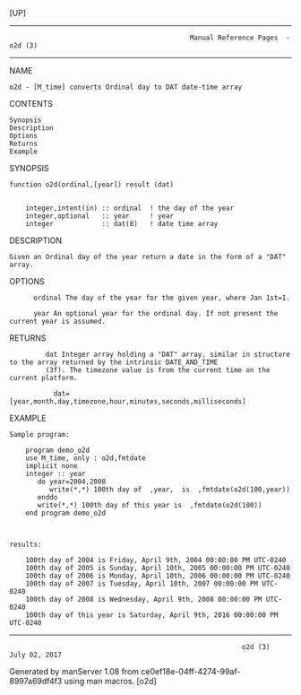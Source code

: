 [UP]

-----------------------------------------------------------------------------------------------------------------------------------
                                                 Manual Reference Pages  - o2d (3)
-----------------------------------------------------------------------------------------------------------------------------------
                                                                 
NAME

    o2d - [M_time] converts Ordinal day to DAT date-time array

CONTENTS

    Synopsis
    Description
    Options
    Returns
    Example

SYNOPSIS

    function o2d(ordinal,[year]) result (dat)


        integer,intent(in) :: ordinal  ! the day of the year
        integer,optional   :: year     ! year
        integer            :: dat(8)   ! date time array



DESCRIPTION

    Given an Ordinal day of the year return a date in the form of a "DAT" array.

OPTIONS

          ordinal The day of the year for the given year, where Jan 1st=1.

          year An optional year for the ordinal day. If not present the current year is assumed.

RETURNS

             dat Integer array holding a "DAT" array, similar in structure to the array returned by the intrinsic DATE_AND_TIME
             (3f). The timezone value is from the current time on the current platform.

               dat=[year,month,day,timezone,hour,minutes,seconds,milliseconds]



EXAMPLE

    Sample program:

        program demo_o2d
        use M_time, only : o2d,fmtdate
        implicit none
        integer :: year
           do year=2004,2008
              write(*,*) 100th day of  ,year,  is  ,fmtdate(o2d(100,year))
           enddo
           write(*,*) 100th day of this year is  ,fmtdate(o2d(100))
        end program demo_o2d



    results:

        100th day of 2004 is Friday, April 9th, 2004 00:00:00 PM UTC-0240
        100th day of 2005 is Sunday, April 10th, 2005 00:00:00 PM UTC-0240
        100th day of 2006 is Monday, April 10th, 2006 00:00:00 PM UTC-0240
        100th day of 2007 is Tuesday, April 10th, 2007 00:00:00 PM UTC-0240
        100th day of 2008 is Wednesday, April 9th, 2008 00:00:00 PM UTC-0240
        100th day of this year is Saturday, April 9th, 2016 00:00:00 PM UTC-0240

-----------------------------------------------------------------------------------------------------------------------------------

                                                              o2d (3)                                                 July 02, 2017

Generated by manServer 1.08 from ce0ef18e-04ff-4274-99af-8997a69df4f3 using man macros.
                                                               [o2d]
